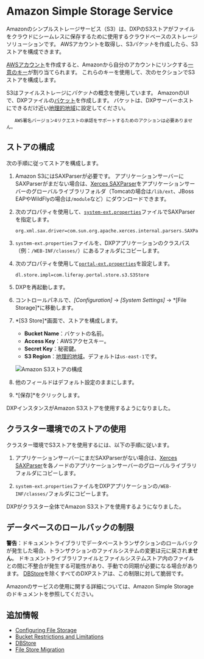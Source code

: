 # Amazon Simple Storage Service

Amazonのシンプルストレージサービス（S3）は、DXPのS3ストアがファイルをクラウドにシームレスに保存するために使用するクラウドベースのストレージソリューションです。 AWSアカウントを取得し、S3*バケット*を作成したら、S3ストアを構成できます。

[AWSアカウント](https://aws.amazon.com/s3/)を作成すると、Amazonから自分のアカウントにリンクする[一意のキー](https://docs.aws.amazon.com/general/latest/gr/aws-sec-cred-types.html/)が割り当てられます。 これらのキーを使用して、次のセクションでS3ストアを構成します。

S3はファイルストレージに*バケット*の概念を使用しています。 AmazonのUIで、DXPファイルの[バケット](https://docs.aws.amazon.com/AmazonS3/latest/user-guide/create-bucket.html)を作成します。 バケットは、DXPサーバーホストにできるだけ近い[地理的地域](https://docs.aws.amazon.com/general/latest/gr/s3.html)に設定してください。

``` note::
   AWS署名バージョン4リクエストの承認をサポートするためのアクションは必要ありません。
```

## ストアの構成

次の手順に従ってストアを構成します。

1.  Amazon S3にはSAXParserが必要です。 アプリケーションサーバーにSAXParserがまだない場合は、[Xerces SAXParser](https://xerces.apache.org/mirrors.cgi)をアプリケーションサーバーのグローバルライブラリフォルダ（Tomcatの場合は`/lib/ext`、JBoss EAPやWildFlyの場合は`/module`など）にダウンロードできます。

2.  次のプロパティを使用して、[`system-ext.properties`](../../../installation-and-upgrades/reference/system-properties.md)ファイルでSAXParserを指定します。

    ``` properties
    org.xml.sax.driver=com.sun.org.apache.xerces.internal.parsers.SAXParser
    ```

3.  `system-ext.properties`ファイルを、DXPアプリケーションのクラスパス（例：`/WEB-INF/classes/`）にあるフォルダにコピーします。

4.  次のプロパティを使用して[`portal-ext.properties`](../../../installation-and-upgrades/reference/portal-properties.md)を設定します。

    ``` properties
    dl.store.impl=com.liferay.portal.store.s3.S3Store
    ```

5.  DXPを再起動します。

6.  コントロールパネルで、*[Configuration]* → *[System Settings]* → *[File Storage]*に移動します。

7.  *[S3 Store]*画面で、ストアを構成します。

      - **Bucket Name**：バケットの名前。
      - **Access Key**：AWSアクセスキー。
      - **Secret Key**：秘密鍵。
      - **S3 Region**：[地理的地域](https://docs.aws.amazon.com/general/latest/gr/s3.html)。デフォルトは`us-east-1`です。

    ![Amazon S3ストアの構成](./amazon-s3-store/images/01.png)

8.  他のフィールドはデフォルト設定のままにします。

9.  *[保存]*をクリックします。

DXPインスタンスがAmazon S3ストアを使用するようになりました。

## クラスター環境でのストアの使用

クラスター環境でS3ストアを使用するには、以下の手順に従います。

1.  アプリケーションサーバーにまだSAXParserがない場合は、[Xerces SAXParser](https://xerces.apache.org/mirrors.cgi)を各ノードのアプリケーションサーバーのグローバルライブラリフォルダにコピーします。

2.  `system-ext.properties`ファイルをDXPアプリケーションの`/WEB-INF/classes/`フォルダにコピーします。

DXPがクラスター全体でAmazon S3ストアを使用するようになりました。

## データベースのロールバックの制限

**警告**：ドキュメントライブラリでデータベーストランザクションのロールバックが発生した場合、トランザクションのファイルシステムの変更は元に戻され**ません**。 ドキュメントライブラリファイルとファイルシステムストア内のファイルとの間に不整合が発生する可能性があり、手動での同期が必要になる場合があります。 [DBStore](./dbstore.md)を除くすべてのDXPストアは、この制限に対して脆弱です。

Amazonのサービスの使用に関する詳細については、Amazon Simple Storageのドキュメントを参照してください。

## 追加情報

  - [Configuring File Storage](../configuring-file-storage.md)
  - [Bucket Restrictions and Limitations](https://docs.aws.amazon.com/AmazonS3/latest/dev//BucketRestrictions.html#bucketnamingrules)
  - [DBStore](./dbstore.md)
  - [File Store Migration](../file-store-migration.md)
